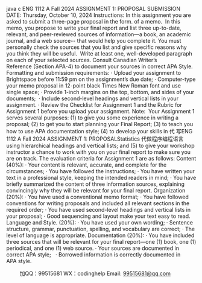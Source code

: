 java c
ENG 1112 A
Fall 2024
ASSIGNMENT 1: PROPOSAL
SUBMISSION DATE:    Thursday, October 10, 2024
Instructions:
In this assignment you are asked to submit a three-page proposal in the form. of a memo.  In this memo, you propose to write your final report and list three up-to-date, relevant, and peer-reviewed sources of information—a book, an academic journal, and a web source-- that would help you complete it.
You must personally check the sources that you list and give specific reasons why you think they will be useful.  Write at least one, well-developed paragraph on each of your selected sources. Consult Canadian Writer’s Reference (Section APA-4) to document your sources in correct APA Style.
Formatting and submission requirements:
· Upload your assignment to Brightspace before 11:59 pm on the assignment’s due date;
· Computer-type your memo proposal in 12-point black Times New Roman font and use single space;
· Provide 1-inch margins on the top, bottom, and sides of your documents; 
· Include second-level headings and vertical lists in your assignment.
· Review the Checklist for Assignment 1 and the Rubric for Assignment 1 before you upload your assignment.
Note:  Your Assignment 1 serves several purposes: (1) to give you some experience in writing a proposal; (2) to get you to start planning your Final Report; (3) to teach you how to use APA documentation style; (4) to develop your skills in 代 写ENG 1112 A Fall 2024 ASSIGNMENT 1: PROPOSALStatistics
代做程序编程语言using hierarchical headings and vertical lists; and (5) to give your workshop instructor a chance to work with you on your final report to make sure you are on track.
The evaluation criteria for Assignment 1 are as follows:
Content (40%):
· Your content is relevant, accurate, and complete for the circumstances;
· You have followed the instructions;
· You have written your text in a professional style, keeping the intended readers in mind;
· You have briefly summarized the content of three information sources, explaining convincingly why they will be relevant for your final report.
Organization (20%):
· You have used a conventional memo format;
· You have followed conventions for writing proposals and included all relevant sections in the required order;
· You have used second-level headings and vertical lists in your proposal;
· Good sequencing and layout make your text easy to read.
Language and Style. (20%):
· You have used your own wording;
· Sentence structure, grammar, punctuation, spelling, and vocabulary are correct;
· The level of language is appropriate.
Documentation (20%):
· You have included three sources that will be relevant for your final report—one (1) book, one (1) periodical, and one (1) web source.
· Your sources are documented in correct APA style;  
· Borrowed information is correctly documented in APA style.


         
加QQ：99515681  WX：codinghelp  Email: 99515681@qq.com
